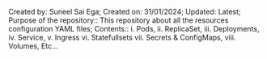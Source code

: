 Created by: Suneel Sai Ega;
Created on: 31/01/2024;
Updated: Latest;
Purpose of the repository:: This repository about all the resources configuration YAML files;
Contents::
i. Pods, ii. ReplicaSet, iii. Deployments, iv. Service, v. Ingress vi. Statefullsets
vii. Secrets & ConfigMaps, viii. Volumes, Etc...
